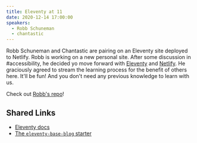 ```yaml
---
title: Eleventy at 11
date: 2020-12-14 17:00:00
speakers:
  - Robb Schuneman
  - chantastic
---
```


Robb Schuneman and Chantastic are pairing on an Eleventy site deployed to Netlify.
Robb is working on a new personal site. After some discussion in #accessibility, he decided yo move forward with [Eleventy](https://www.11ty.dev/) and [Netlify](https://www.netlify.com/).
He graciously agreed to stream the learning process for the benefit of others here.
It'll be fun! And you don't need any previous knowledge to learn with us.

Check out [Robb's repo](https://github.com/chalkeater/robb-shoes)!

## Shared Links

* [Eleventy docs](https://11ty.dev/docs/)
* [The `eleventy-base-blog` starter](https://github.com/11ty/eleventy-base-blog)